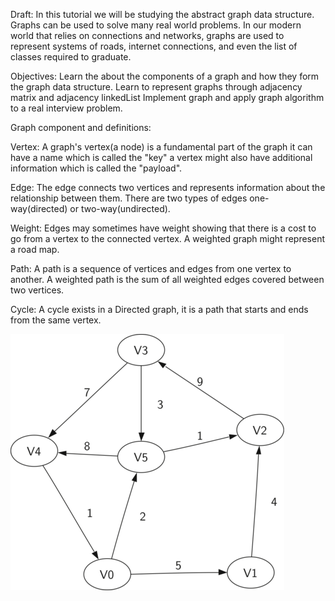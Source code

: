 Draft:
In this tutorial we will be studying the abstract graph data structure. Graphs can be used to solve many real world problems. In our modern world that relies on connections and networks, graphs are used to represent systems of roads, internet connections, and even the list of classes required to graduate.

Objectives:
Learn the about the components of a graph and how they form the graph data structure.
Learn to represent graphs through adjacency matrix and adjacency linkedList
Implement graph and apply graph algorithm to a real interview problem.

Graph component and definitions:

Vertex:
A graph's vertex(a node) is a fundamental part of the graph it can have a name which is called the "key" a vertex might also have additional information which is called the "payload".

Edge:
The edge connects two vertices and represents information about the relationship between them. There are two types of edges one-way(directed) or two-way(undirected).

Weight:
Edges may sometimes have weight showing that there is a cost to go from a vertex to the connected vertex. A weighted graph might represent a road map.

Path:
A path is a sequence of vertices and edges from one vertex to another. A weighted path is the sum of all weighted edges covered between two vertices.

Cycle:
A cycle exists in a Directed graph, it is a path that starts and ends from the same vertex.

![file directory and pom image](./img/digraph.png)
